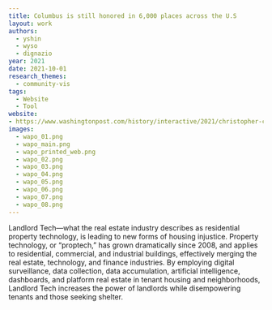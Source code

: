 ```yaml
---
title: Columbus is still honored in 6,000 places across the U.S
layout: work
authors:
  - yshin
  - wyso
  - dignazio
year: 2021
date: 2021-10-01
research_themes:
  - community-vis
tags:
  - Website
  - Tool
website:
- https://www.washingtonpost.com/history/interactive/2021/christopher-columbus-monuments-america-map/
images:
  - wapo_01.png
  - wapo_main.png
  - wapo_printed_web.png
  - wapo_02.png
  - wapo_03.png
  - wapo_04.png
  - wapo_05.png
  - wapo_06.png
  - wapo_07.png
  - wapo_08.png
---
```

Landlord Tech—what the real estate industry describes as residential property technology, is leading to new forms of housing injustice. Property technology, or “proptech,” has grown dramatically since 2008, and applies to residential, commercial, and industrial buildings, effectively merging the real estate, technology, and finance industries. By employing digital surveillance, data collection, data accumulation, artificial intelligence, dashboards, and platform real estate in tenant housing and neighborhoods, Landlord Tech increases the power of landlords while disempowering tenants and those seeking shelter.